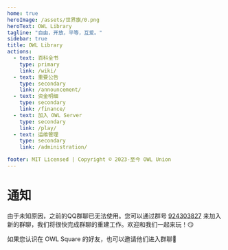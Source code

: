 ```yaml
---
home: true
heroImage: /assets/世界旗/0.png
heroText: OWL Library
tagline: "自由，开放，平等，互爱。"
sidebar: true
title: OWL Library
actions:
  - text: 百科全书
    type: primary 
    link: /wiki/
  - text: 重要公告
    type: secondary 
    link: /announcement/
  - text: 资金明细
    type: secondary 
    link: /finance/
  - text: 加入 OWL Server
    type: secondary
    link: /play/
  - text: 运维管理
    type: secondary
    link: /administration/

footer: MIT Licensed | Copyright © 2023-至今 OWL Union
---
```


# 通知  
由于未知原因，之前的QQ群聊已无法使用。您可以通过群号 [924303827](http://qm.qq.com/cgi-bin/qm/qr?_wv=1027&k=1uK03IZGr2thz5COuz1M82iyY67KOIua&authKey=pMk1EXGdLh63Sk0wVdYlwLAAJVsVF49O0qeDAnXJ97PhfnQKi4cl%2BYgIMyvXcmPw&noverify=0&group_code=924303827) 来加入新的群聊，我们将很快完成群聊的重建工作。欢迎和我们一起来玩！😏

如果您认识在 OWL Square 的好友，也可以邀请他们进入群聊🌟
